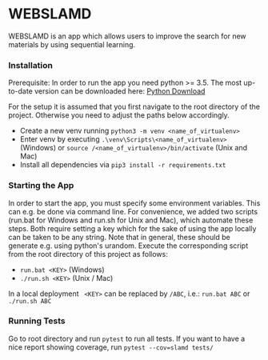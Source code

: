 
# WEBSLAMD

WEBSLAMD is an app which allows users to improve the search for new materials by using sequential learning.

### Installation

Prerequisite: In order to run the app you need python >= 3.5. The most up-to-date version can be downloaded here: 
[Python Download](https://www.python.org/)

For the setup it is assumed that you first navigate to the root directory of the project. Otherwise you need
to adjust the paths below accordingly.

- Create a new venv running ``python3 -m venv <name_of_virtualenv>``
- Enter venv by executing ``.\venv\Scripts\<name_of_virtualenv>`` (Windows) or ``source /<name_of_virtualenv>/bin/activate`` (Unix and Mac)
- Install all dependencies via ``pip3 install -r requirements.txt``

### Starting the App
In order to start the app, you must specify some environment variables. This can e.g. be done via command line.
For convenience, we added two scripts (run.bat for Windows and run.sh for Unix and Mac), which automate these steps.
Both require setting a key which for the sake of using the app locally can be taken to be any string. Note that in general,
these should be generate e.g. using python's urandom. Execute the corresponding script from the root directory of this project as follows:  

- ``run.bat <KEY>`` (Windows)
- ``./run.sh <KEY>`` (Unix / Mac)

In a local deployment `` <KEY>`` can be replaced by ``/ABC``, i.e.: ``run.bat ABC`` or ``./run.sh ABC``

### Running Tests
Go to root directory and run ``pytest`` to run all tests. If you want to have a nice report showing coverage, run
``pytest --cov=slamd tests/``

